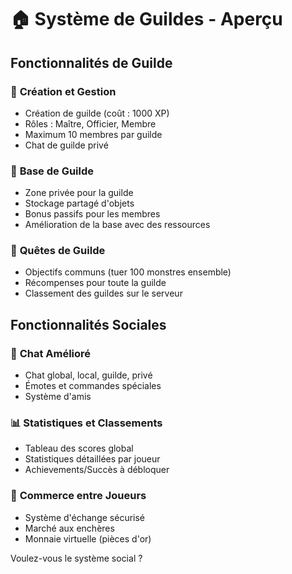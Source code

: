 # 🏠 Système de Guildes - Aperçu

## Fonctionnalités de Guilde

### 👑 **Création et Gestion**
- Création de guilde (coût : 1000 XP)
- Rôles : Maître, Officier, Membre
- Maximum 10 membres par guilde
- Chat de guilde privé

### 🏰 **Base de Guilde**
- Zone privée pour la guilde
- Stockage partagé d'objets
- Bonus passifs pour les membres
- Amélioration de la base avec des ressources

### 🎯 **Quêtes de Guilde**
- Objectifs communs (tuer 100 monstres ensemble)
- Récompenses pour toute la guilde
- Classement des guildes sur le serveur

## Fonctionnalités Sociales

### 💬 **Chat Amélioré**
- Chat global, local, guilde, privé
- Émotes et commandes spéciales
- Système d'amis

### 📊 **Statistiques et Classements**
- Tableau des scores global
- Statistiques détaillées par joueur
- Achievements/Succès à débloquer

### 🎁 **Commerce entre Joueurs**
- Système d'échange sécurisé
- Marché aux enchères
- Monnaie virtuelle (pièces d'or)

Voulez-vous le système social ?
